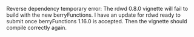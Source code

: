 
Reverse dependency temporary error:
The rdwd 0.8.0 vignette will fail to build with the new berryFunctions. 
I have an update for rdwd ready to submit once berryFunctions 1.16.0 is accepted.
Then the vignette should compile correctly again.
